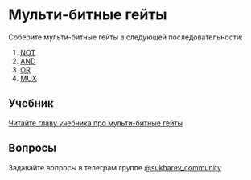 # Мульти-битные гейты

Соберите мульти-битные гейты в следующей последовательности:

1. [NOT](01-Not/Not16.hdl)
2. [AND](02-And/And16.hdl)
3. [OR](03-Or/Or16.hdl)
4. [MUX](04-Mux/Mux16.hdl)

## Учебник

[Читайте главу учебника про мульти-битные гейты](https://www.notion.so/sukharev/a4ab1eaed0c94c64913c3c94049bf2f2)

## Вопросы

Задавайте вопросы в телеграм группе [@sukharev_community](https://www.t.me/sukharev_community)
